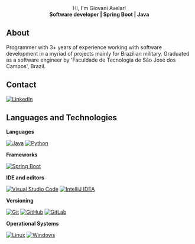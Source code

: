 <div align="center">
Hi, I'm Giovani Avelar!
</div>

<div align="center">
  <strong>Software developer | Spring Boot | Java</strong>
</div>

## About

Programmer with 3+ years of experience working with software development in a myriad of projects mainly for Brazilian military. Graduated as a software engineer by 'Faculdade de Tecnologia de São José dos Campos', Brazil.

## Contact

[![LinkedIn](https://img.shields.io/static/v1?label=LinkedIn&message=%20&color=blue&logo=LinkedIn&style=flat-square&logoColor=white)](https://www.linkedin.com/in/giovani-avelar/?locale=en_US)

## Languages and Technologies

**Languages**

[![Java](https://img.shields.io/badge/-Java-red?style=flat-square&logo=java&link=https://github.com/geovannyAvelar)](https://github.com/geovannyAvelar) [![Python](https://img.shields.io/badge/-Python-yellow?style=flat-square&logo=python&link=https://github.com/geovannyAvelar)](https://github.com/geovannyAvelar)

**Frameworks**

[![Spring Boot](https://img.shields.io/badge/-Spring%20Boot-ededed?style=flat-square&logo=spring-boot&link=https://github.com/geovannyAvelar)](https://github.com/geovannyAvelar)

**IDE and editors**

[![Visual Studio Code](https://img.shields.io/badge/-Visual%20Studio%20Code-007ACC?style=flat-square&logo=VisualStudioCode&link=https://github.com/geovannyAvelar)](https://github.com/geovannyAvelar) [![IntelliJ IDEA](https://img.shields.io/badge/-IntelliJ%20IDEA-5848f4?style=flat-square&logo=intellijidea&link=https://github.com/geovannyAvelar)](https://github.com/geovannyAvelar)

**Versioning**

[![Git](https://img.shields.io/badge/-Git-black?style=flat-square&logo=git&link=https://github.com/geovannyAvelar)](https://github.com/geovannyAvelar) [![GitHub](https://img.shields.io/badge/-GitHub-181717?style=flat-square&logo=github&link=https://github.com/geovannyAvelar)](https://github.com/geovannyAvelar) [![GitLab](https://img.shields.io/badge/-GitLab-181717?style=flat-square&logo=gitlab&link=https://github.com/geovannyAvelar)](https://github.com/geovannyAvelar)

**Operational Systems**

[![Linux](https://img.shields.io/badge/-Linux-333333?style=flat-square&logo=Linux&link=https://github.com/geovannyAvelar)](https://github.com/geovannyAvelar) [![Windows](https://img.shields.io/badge/-Windows-0078D6?style=flat-square&logo=Windows&link=https://github.com/geovannyAvelar)](https://github.com/geovannyAvelar)
